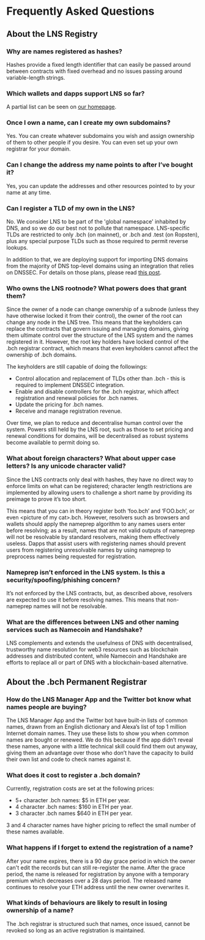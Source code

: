 # Frequently Asked Questions

## About the LNS Registry

### Why are names registered as hashes?

Hashes provide a fixed length identifier that can easily be passed around between contracts with fixed overhead and no issues passing around variable-length strings.

### Which wallets and dapps support LNS so far?

A partial list can be seen on [our homepage](https://bch.domains).

### Once I own a name, can I create my own subdomains?

Yes. You can create whatever subdomains you wish and assign ownership of them to other people if you desire. You can even set up your own registrar for your domain.

### Can I change the address my name points to after I’ve bought it?

Yes, you can update the addresses and other resources pointed to by your name at any time.

### Can I register a TLD of my own in the LNS?

No. We consider LNS to be part of the 'global namespace' inhabited by DNS, and so we do our best not to pollute that namespace. LNS-specific TLDs are restricted to only .bch (on mainnet), or .bch and .test (on Ropsten), plus any special purpose TLDs such as those required to permit reverse lookups.

In addition to that, we are deploying support for importing DNS domains from the majority of DNS top-level domains using an integration that relies on DNSSEC. For details on those plans, please read [this post](https://medium.com/the-ethereum-name-service/upcoming-changes-to-the-ens-root-a1b78fd52b38).

### Who owns the LNS rootnode? What powers does that grant them?

Since the owner of a node can change ownership of a subnode (unless they have otherwise locked it from their control), the owner of the root can change any node in the LNS tree. This means that the keyholders can replace the contracts that govern issuing and managing domains, giving them ultimate control over the structure of the LNS system and the names registered in it. However, the root key holders have locked control of the .bch registrar contract, which means that even keyholders cannot affect the ownership of .bch domains.

The keyholders are still capable of doing the followings:

* Control allocation and replacement of TLDs other than .bch - this is required to implement DNSSEC integration.
* Enable and disable controllers for the .bch registrar, which affect registration and renewal policies for .bch names.
* Update the pricing for .bch names.
* Receive and manage registration revenue.

Over time, we plan to reduce and decentralise human control over the system. Powers still held by the LNS root, such as those to set pricing and renewal conditions for domains, will be decentralised as robust systems become available to permit doing so.

### What about foreign characters? What about upper case letters? Is any unicode character valid?

Since the LNS contracts only deal with hashes, they have no direct way to enforce limits on what can be registered; character length restrictions are implemented by allowing users to challenge a short name by providing its preimage to prove it’s too short.

This means that you can in theory register both ‘foo.bch’ and ‘FOO.bch’, or even \<picture of my cat>.bch. However, resolvers such as browsers and wallets should apply the nameprep algorithm to any names users enter before resolving; as a result, names that are not valid outputs of nameprep will not be resolvable by standard resolvers, making them effectively useless. Dapps that assist users with registering names should prevent users from registering unresolvable names by using nameprep to preprocess names being requested for registration.

### Nameprep isn’t enforced in the LNS system. Is this a security/spoofing/phishing concern?

It’s not enforced by the LNS contracts, but, as described above, resolvers are expected to use it before resolving names. This means that non-nameprep names will not be resolvable.

### What are the differences between LNS and other naming services such as Namecoin and Handshake?

LNS complements and extends the usefulness of DNS with decentralised, trustworthy name resolution for web3 resources such as blockchain addresses and distributed content, while Namecoin and Handshake are efforts to replace all or part of DNS with a blockchain-based alternative.

## About the .bch Permanent Registrar

### How do the LNS Manager App and the Twitter bot know what names people are buying?

The LNS Manager App and the Twitter bot have built-in lists of common names, drawn from an English dictionary and Alexa’s list of top 1 million Internet domain names. They use these lists to show you when common names are bought or renewed. We do this because if the app didn’t reveal these names, anyone with a little technical skill could find them out anyway, giving them an advantage over those who don’t have the capacity to build their own list and code to check names against it.

### What does it cost to register a .bch domain?

Currently, registration costs are set at the following prices:

* 5+ character .bch names: $5 in ETH per year.
* 4 character .bch names: $160 in ETH per year.
* 3 character .bch names $640 in ETH per year.

3 and 4 character names have higher pricing to reflect the small number of these names available.

### What happens if I forget to extend the registration of a name?

After your name expires, there is a 90 day grace period in which the owner can't edit the records but can still re-register the name. After the grace period, the name is released for registration by anyone with a temporary premium which decreases over a 28 days period. The released name continues to resolve your ETH address until the new owner overwrites it.

### What kinds of behaviours are likely to result in losing ownership of a name?

The .bch registrar is structured such that names, once issued, cannot be revoked so long as an active registration is maintained.
